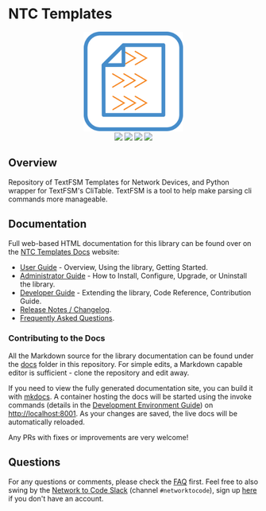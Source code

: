 # NTC Templates

<p align="center">
  <img src="https://raw.githubusercontent.com/networktocode/ntc-templates/master/docs/images/icon-ntc-templates.png" class="logo" height="200px">
  <br>
  <a href="https://github.com/networktocode/ntc-templates/actions"><img src="https://github.com/networktocode/ntc-templates/actions/workflows/ci.yml/badge.svg?branch=main"></a>
  <a href="https://ntc-templates.readthedocs.io/en/latest"><img src="https://readthedocs.org/projects/ntc-templates/badge/"></a>
  <a href="https://pypi.org/project/ntc-templates/"><img src="https://img.shields.io/pypi/v/ntc-templates"></a>
  <a href="https://pypi.org/project/ntc-templates/"><img src="https://img.shields.io/pypi/dm/ntc-templates"></a>
  <br>
</p>

## Overview

Repository of TextFSM Templates for Network Devices, and Python wrapper for TextFSM's CliTable. TextFSM is a tool to help make parsing cli commands more manageable.

## Documentation

Full web-based HTML documentation for this library can be found over on the [NTC Templates Docs](https://ntc-templates.readthedocs.io) website:

- [User Guide](https://ntc-templates.readthedocs.io/en/latest/user/lib_overview/) - Overview, Using the library, Getting Started.
- [Administrator Guide](https://ntc-templates.readthedocs.io/en/latest/admin/install/) - How to Install, Configure, Upgrade, or Uninstall the library.
- [Developer Guide](https://ntc-templates.readthedocs.io/en/latest/dev/contributing/) - Extending the library, Code Reference, Contribution Guide.
- [Release Notes / Changelog](https://ntc-templates.readthedocs.io/en/latest/admin/release_notes/).
- [Frequently Asked Questions](https://ntc-templates.readthedocs.io/en/latest/user/faq/).

### Contributing to the Docs

All the Markdown source for the library documentation can be found under the [docs](https://github.com/networktocode/ntc-templates/tree/develop/docs) folder in this repository. For simple edits, a Markdown capable editor is sufficient - clone the repository and edit away.

If you need to view the fully generated documentation site, you can build it with [mkdocs](https://www.mkdocs.org/). A container hosting the docs will be started using the invoke commands (details in the [Development Environment Guide](https://ntc-templates.readthedocs.io/en/latest/dev/dev_environment/#docker-development-environment)) on [http://localhost:8001](http://localhost:8001). As your changes are saved, the live docs will be automatically reloaded.

Any PRs with fixes or improvements are very welcome!

## Questions

For any questions or comments, please check the [FAQ](https://ntc-templates.readthedocs.io/en/latest/user/faq/) first. Feel free to also swing by the [Network to Code Slack](https://networktocode.slack.com/) (channel `#networktocode`), sign up [here](http://slack.networktocode.com/) if you don't have an account.
